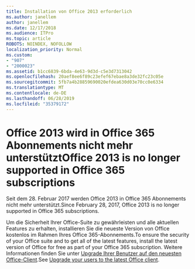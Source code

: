 ```yaml
---
title: Installation von Office 2013 erforderlich
ms.author: janellem
author: janellem
ms.date: 12/17/2018
ms.audience: ITPro
ms.topic: article
ROBOTS: NOINDEX, NOFOLLOW
localization_priority: Normal
ms.custom:
- "907"
- "2000023"
ms.assetid: b1cc6839-6bda-4e63-9d3d-c5e3d7313042
ms.openlocfilehash: 20aef8ee6f89c23efef67ebae8a3de32fc23c05e
ms.sourcegitcommit: 5fb7a4b28859690020efdea630d03e70cc0e6334
ms.translationtype: MT
ms.contentlocale: de-DE
ms.lasthandoff: 06/28/2019
ms.locfileid: "35379172"
---
```

# <a name="office-2013-is-no-longer-supported-in-office-365-subscriptions"></a><span data-ttu-id="782a7-102">Office 2013 wird in Office 365 Abonnements nicht mehr unterstützt</span><span class="sxs-lookup"><span data-stu-id="782a7-102">Office 2013 is no longer supported in Office 365 subscriptions</span></span>

<span data-ttu-id="782a7-103">Seit dem 28. Februar 2017 werden Office 2013 in Office 365 Abonnements nicht mehr unterstützt.</span><span class="sxs-lookup"><span data-stu-id="782a7-103">Since February 28, 2017, Office 2013 is no longer supported in Office 365 subscriptions.</span></span>
  
<span data-ttu-id="782a7-104">Um die Sicherheit Ihrer Office-Suite zu gewährleisten und alle aktuellen Features zu erhalten, installieren Sie die neueste Version von Office kostenlos im Rahmen Ihres Office 365-Abonnements.</span><span class="sxs-lookup"><span data-stu-id="782a7-104">To ensure the security of your Office suite and to get all of the latest features, install the latest version of Office for free as part of your Office 365 subscription.</span></span> <span data-ttu-id="782a7-105">Weitere Informationen finden Sie unter [Upgrade Ihrer Benutzer auf den neuesten Office-Client](https://docs.microsoft.com/office365/admin/setup/upgrade-users-to-latest-office-client).</span><span class="sxs-lookup"><span data-stu-id="782a7-105">See [Upgrade your users to the latest Office client](https://docs.microsoft.com/office365/admin/setup/upgrade-users-to-latest-office-client).</span></span>
  